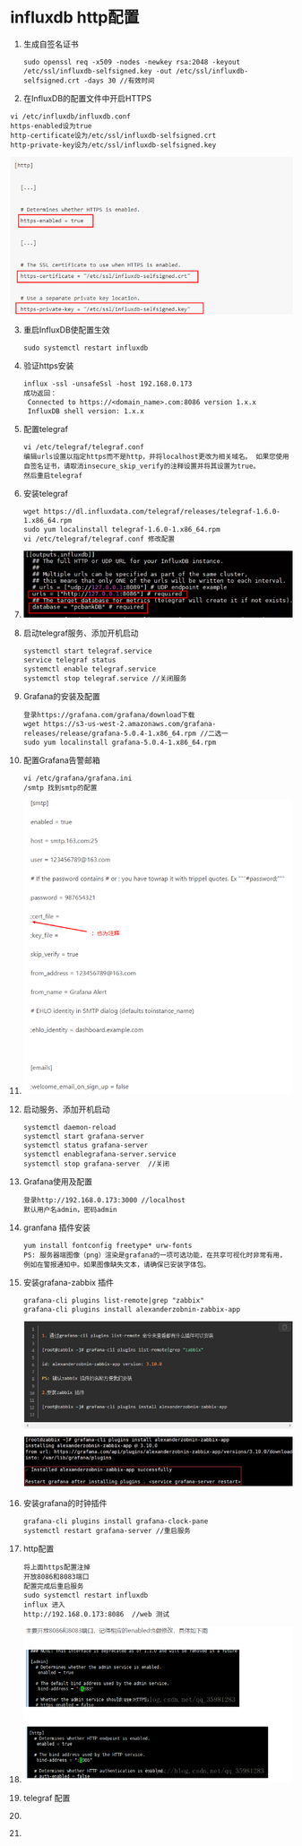 # influxdb http配置

1. 生成自签名证书

   ```shell
   sudo openssl req -x509 -nodes -newkey rsa:2048 -keyout /etc/ssl/influxdb-selfsigned.key -out /etc/ssl/influxdb-selfsigned.crt -days 30 //有效时间
   ```

2.  在InfluxDB的配置文件中开启HTTPS

   ```shell
   vi /etc/influxdb/influxdb.conf
   https-enabled设为true
   http-certificate设为/etc/ssl/influxdb-selfsigned.crt
   http-private-key设为/etc/ssl/influxdb-selfsigned.key
   ```

   ![1586418009078](assets/1586418009078.png)

3. 重启InfluxDB使配置生效

   ```shell
   sudo systemctl restart influxdb
   ```

4. 验证https安装

   ```shell
   influx -ssl -unsafeSsl -host 192.168.0.173
   成功返回：
   	Connected to https://<domain_name>.com:8086 version 1.x.x
   	InfluxDB shell version: 1.x.x
   ```

5. 配置telegraf

   ```shell
   vi /etc/telegraf/telegraf.conf
   编辑urls设置以指定https而不是http，并将localhost更改为相关域名。 如果您使用自签名证书，请取消insecure_skip_verify的注释设置并将其设置为true。
   然后重启telegraf
   ```

6. 安装telegraf

   ```shell
   wget https://dl.influxdata.com/telegraf/releases/telegraf-1.6.0-1.x86_64.rpm
   sudo yum localinstall telegraf-1.6.0-1.x86_64.rpm
   vi /etc/telegraf/telegraf.conf 修改配置
   ```

7. ![1586419786561](assets/1586419786561.png)

8. 启动telegraf服务、添加开机启动

   ```shell
   systemctl start telegraf.service
   service telegraf status
   systemctl enable telegraf.service
   systemctl stop telegraf.service //关闭服务
   ```

9. Grafana的安装及配置

   ```shell
   登录https://grafana.com/grafana/download下载
   wget https://s3-us-west-2.amazonaws.com/grafana-releases/release/grafana-5.0.4-1.x86_64.rpm //二选一
   sudo yum localinstall grafana-5.0.4-1.x86_64.rpm
   ```

10. 配置Grafana告警邮箱

    ```shell
    vi /etc/grafana/grafana.ini
    /smtp 找到smtp的配置
    ```

11. ![1586420054186](assets/1586420054186.png)

12. 启动服务、添加开机启动

    ```shell
    systemctl daemon-reload
    systemctl start grafana-server
    systemctl status grafana-server
    systemctl enablegrafana-server.service
    systemctl stop grafana-server  //关闭
    ```

13. Grafana使用及配置

    ```shell
    登录http://192.168.0.173:3000 //localhost
    默认用户名admin，密码admin
    ```

14. granfana 插件安装

    ```shell
    yum install fontconfig freetype* urw-fonts
    PS: 服务器端图像（png）渲染是grafana的一项可选功能，在共享可视化时非常有用，例如在警报通知中。如果图像缺失文本，请确保已安装字体包。
    ```

15. 安装grafana-zabbix 插件

    ```shell
    grafana-cli plugins list-remote|grep "zabbix"
    grafana-cli plugins install alexanderzobnin-zabbix-app
    ```

    ![1586420383756](assets/1586420383756.png)

16. 安装grafana的时钟插件

    ```shell
    grafana-cli plugins install grafana-clock-pane
    systemctl restart grafana-server //重启服务
    ```

17. http配置

    ```shell
    将上面https配置注掉
    开放8086和8083端口
    配置完成后重启服务
    sudo systemctl restart influxdb
    influx 进入
    http://192.168.0.173:8086  //web 测试
    ```

18. ![1586426041257](assets/1586426041257.png)

19. telegraf 配置

20. ```shell
    
    ```

21. 

​    